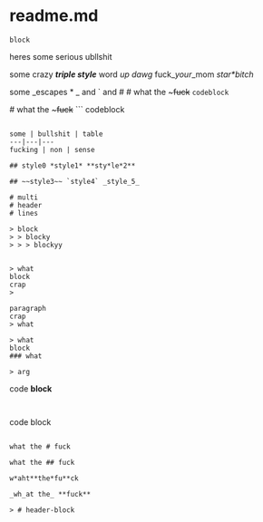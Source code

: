 # readme.md
```
block
```

heres some serious ubllshit

some crazy ***triple style*** word _up_ *dawg* fuck_*your*_mom *star\*bitch*

some _escapes \* _ and \` and \#
\# what the \~~~fuck~~ ```codeblock```

\# what the \~~~fuck~~ ```
codeblock
```

some | bullshit | table
---|---|---
fucking | non | sense

## style0 *style1* **sty*le*2**

## ~~style3~~ `style4` _style_5_

# multi
# header
# lines

> block
> > blocky
> > > blockyy


> what
block
crap
>

paragraph
crap
> what

> what
block
### what

> arg

```

code **block**
 ```   

 ```
 ```

```
code block
```

what the # fuck

what the ## fuck

w*aht**the*fu**ck

_wh_at the_ **fuck**

> # header-block


